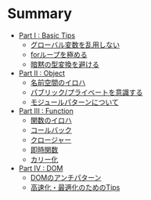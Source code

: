 # Summary

* [Part I : Basic Tips][010]
    * [グローバル変数を乱用しない][011]
    * [forループを極める][012]
    * [暗黙の型変換を避ける][013]
* [Part II : Object][020]
    * [名前空間のイロハ][021]
    * [パブリック/プライベートを意識する][022]
    * [モジュールパターンについて][023]
* [Part III : Function][030]
    * [関数のイロハ][031]
    * [コールバック][032]
    * [クロージャー][033]
    * [即時関数][034]
    * [カリー化][035]
* [Part IV : DOM][040]
    * [DOMのアンチパターン][041]
    * [高速化・最適化のためのTips][042]


[010]:part01/README.md
[011]:part01/avoid_abusing_global_variables.md
[012]:part01/for_loop.md
[013]:part01/avoid_implicit_typecast.md

[020]:part02/README.md
[021]:part02/namespace.md
[022]:part02/public_and_private.md
[023]:part02/module_pattern.md

[030]:part03/README.md
[031]:part03/function.md
[032]:part03/callback.md
[033]:part03/closure.md
[034]:part03/immediate_function.md
[035]:part03/currying.md

[040]:part04/README.md
[041]:part04/dom_anti_pattern.md
[042]:part04/tips_for_enhancement.md